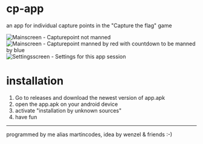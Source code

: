 # cp-app
an app for individual capture points in the "Capture the flag" game

![Mainscreen - Capturepoint not manned](https://picr.eu/images/2022/03/27/kZ6aK.png) ![Mainscreen - Capturepoint manned by red with countdown to be manned by blue](https://picr.eu/images/2022/03/27/kZoYh.png) ![Settingsscreen - Settings for this app session](https://picr.eu/images/2022/03/27/kZ8yC.png)

# installation
1. Go to releases and download the newest version of app.apk
2. open the app.apk on your android device
3. activate "installation by unknown sources"
4. have fun

---
programmed by me alias martincodes, idea by wenzel & friends :-)